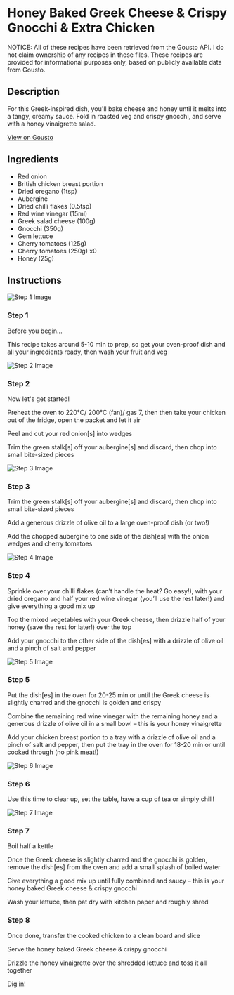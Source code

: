 # Honey Baked Greek Cheese & Crispy Gnocchi & Extra Chicken

NOTICE: All of these recipes have been retrieved from the Gousto API. I do not claim ownership of any recipes in these files. These recipes are provided for informational purposes only, based on publicly available data from Gousto.

## Description

For this Greek-inspired dish, you'll bake cheese and honey until it melts into a tangy, creamy sauce. Fold in roasted veg and crispy gnocchi, and serve with a honey vinaigrette salad. 

[View on Gousto](https://www.gousto.co.uk/recipes/cookbook/honey-baked-greek-cheese-crispy-gnocchi-extra-chicken)

## Ingredients

- Red onion
- British chicken breast portion
- Dried oregano (1tsp)
- Aubergine
- Dried chilli flakes (0.5tsp)
- Red wine vinegar (15ml)
- Greek salad cheese (100g)
- Gnocchi (350g)
- Gem lettuce
- Cherry tomatoes (125g)
- Cherry tomatoes (250g) x0
- Honey (25g)

## Instructions

![Step 1 Image](https://production-media.gousto.co.uk/cms/recipe-step-image/step-1-1728998445924-x200.jpg)

### Step 1

Before you begin...

This recipe takes around 5-10 min<span class="text-danger"> </span>to prep, so get your oven-proof dish and all your ingredients ready, then wash your fruit and veg

![Step 2 Image](https://production-media.gousto.co.uk/cms/recipe-step-image/step-2-1728998449146-x200.jpg)

### Step 2

Now let's get started!

Preheat the oven to 220°C/ 200°C (fan)/ gas 7, then then take your chicken out of the fridge, open the packet and let it air

Peel and cut your red onion[s] into wedges

Trim the green stalk[s] off your aubergine[s] and discard, then chop into small bite-sized pieces

![Step 3 Image](https://production-media.gousto.co.uk/cms/recipe-step-image/step-3-1728998452470-x200.jpg)

### Step 3

Trim the green stalk[s] off your aubergine[s] and discard, then chop into small bite-sized pieces

Add a generous drizzle of olive oil to a large oven-proof dish (or two!)

Add the chopped aubergine to one side of the dish[es] with the onion wedges and cherry tomatoes

![Step 4 Image](https://production-media.gousto.co.uk/cms/recipe-step-image/step-4-1728998455974-x200.jpg)

### Step 4

Sprinkle over your chilli flakes (can’t handle the heat? Go easy!), with your dried oregano and half your red wine vinegar (you’ll use the rest later!) and give everything a good mix up

Top the mixed vegetables with your Greek cheese, then drizzle half of your honey (save the rest for later!) over the top

Add your gnocchi to the other side of the dish[es] with a drizzle of olive oil and a pinch of salt and pepper

![Step 5 Image](https://production-media.gousto.co.uk/cms/recipe-step-image/step-5-1728998459074-x200.jpg)

### Step 5

Put the dish[es] in the oven for 20-25 min or until the Greek cheese is slightly charred and the gnocchi is golden and crispy

Combine the remaining red wine vinegar with the remaining honey and a generous drizzle of olive oil in a small bowl – this is your honey vinaigrette

Add your chicken breast portion to a tray with a drizzle of olive oil and a pinch of salt and pepper, then put the tray in the oven for 18-20 min or until cooked through (no pink meat!)

![Step 6 Image](https://production-media.gousto.co.uk/cms/recipe-step-image/step-6-1728998461893-x200.jpg)

### Step 6

Use this time to clear up, set the table, have a cup of tea or simply chill!

![Step 7 Image](https://production-media.gousto.co.uk/cms/recipe-step-image/step-7-1728998465414-x200.jpg)

### Step 7

Boil half a kettle

Once the Greek cheese is slightly charred and the gnocchi is golden, remove the dish[es] from the oven and add a small splash of boiled water

Give everything a good mix up until fully combined and saucy – this is your honey baked Greek cheese & crispy gnocchi

Wash your lettuce, then pat dry with kitchen paper and roughly shred

### Step 8

Once done, transfer the cooked chicken to a clean board and slice

Serve the honey baked Greek cheese & crispy gnocchi

Drizzle the honey vinaigrette over the shredded lettuce and toss it all together

Dig in!

